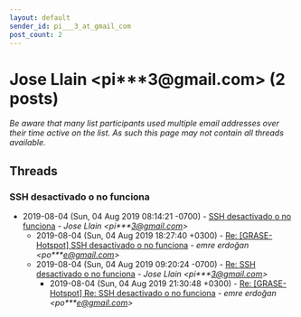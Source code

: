 ```yaml
---
layout: default
sender_id: pi___3_at_gmail_com
post_count: 2
---
```


# Jose Llain <pi***3<span>@</span>gmail.com> (2 posts)

_Be aware that many list participants used multiple email addresses over their time active on the list. As such this page may not contain all threads available._

## Threads

### SSH desactivado o no funciona
+ 2019-08-04 (Sun, 04 Aug 2019 08:14:21 -0700) - [SSH desactivado o no funciona](/archive/2019/08/e686a5cccd7678268af3de768db68cc564648e68037493333a17da73a6e42003) - _Jose Llain \<pi***3@gmail.com\>_
  + 2019-08-04 (Sun, 04 Aug 2019 18:27:40 +0300) - [Re: [GRASE-Hotspot] SSH desactivado o no funciona](/archive/2019/08/59824aa94b6617e6380b51b447d603166fe2ef1fea82437858e04630b98ea8e8) - _emre erdoğan \<po***e@gmail.com\>_
  + 2019-08-04 (Sun, 04 Aug 2019 09:20:24 -0700) - [Re: SSH desactivado o no funciona](/archive/2019/08/33120b163d3b4812a784632d51cb36f56fc738a76aaf2ae77f2e36603435980d) - _Jose Llain \<pi***3@gmail.com\>_
    + 2019-08-04 (Sun, 04 Aug 2019 21:30:48 +0300) - [Re: [GRASE-Hotspot] Re: SSH desactivado o no funciona](/archive/2019/08/68dbd6bd3d037fd8fef12bf7db4d9601cad4b42960b414c74bb0b9f0fffa8ad9) - _emre erdoğan \<po***e@gmail.com\>_

